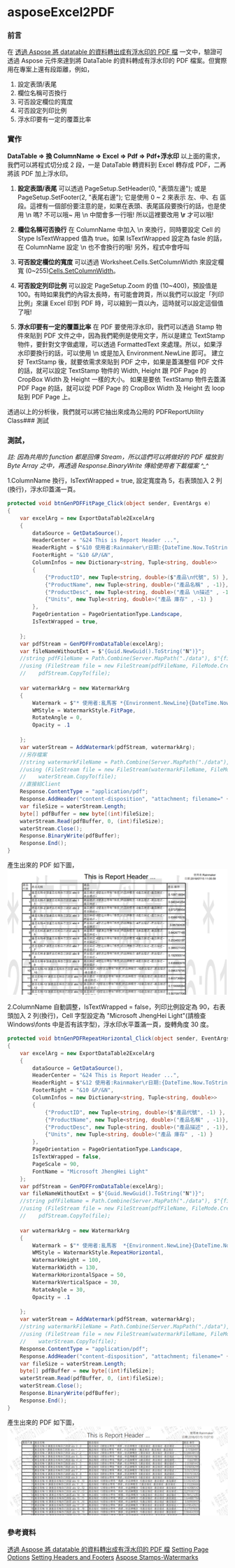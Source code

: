 # asposeExcel2PDF

### 前言

在 [透過 Aspose 將 datatable 的資料轉出成有浮水印的 PDF 檔](https://rainmakerho.github.io/2018/07/03/2018022/) 一文中，驗證可透過 Aspose 元件來達到將 DataTable 的資料轉成有浮水印的 PDF 檔案。但實際用在專案上還有段距離，例如，

1.  設定表頭/表尾
2.  欄位名稱可否換行
3.  可否設定欄位的寬度
4.  可否設定列印比例
5.  浮水印要有一定的覆蓋比率

### 實作

**DataTable => 換 ColumnName => Excel => Pdf => Pdf+浮水印**
以上面的需求，我們可以將程式切分成 2 段，一是 DataTable 轉資料到 Excel 轉存成 PDF，二再將該 PDF 加上浮水印。

1.  **設定表頭/表尾**
    可以透過 PageSetup.SetHeader(0, "表頭左邊"); 或是 PageSetup.SetFooter(2, "表尾右邊"); 它是使用 0 ~ 2 來表示 左、中、右 區段。這裡有一個部份要注意的是，如果在表頭、表尾區段要換行的話，也是使用 \n 嗎? 不可以哦~ 用 \n 中間會多一行哦! 所以這裡要改用 **\r** 才可以哦!

2.  **欄位名稱可否換行**
    在 ColumnName 中加入 \n 來換行，同時要設定 Cell 的 Stype IsTextWrapped 值為 true。如果 IsTextWrapped 設定為 fasle 的話，在 ColumnName 設定 \n 也不會換行的哦! 另外，程式中會呼叫

3.  **可否設定欄位的寬度**
    可以透過 Worksheet.Cells.SetColumnWidth 來設定欄寬 (0~255)[Cells.SetColumnWidth](https://apireference.aspose.com/net/cells/aspose.cells/cells/methods/setcolumnwidth)。

4.  **可否設定列印比例**
    可以設定 PageSetup.Zoom 的值 (10~400)，預設值是 100。有時如果我們的內容太長時，有可能會跨頁，所以我們可以設定「列印比例」來讓 Excel 印到 PDF 時，可以縮到一頁以內，這時就可以設定這個值了哦!

5.  **浮水印要有一定的覆蓋比率**
    在 PDF 要使用浮水印，我們可以透過 Stamp 物件來貼到 PDF 文件之中，因為我們範例是使用文字，所以是建立 TextStamp 物件，要針對文字做處理，可以透過 FormattedText 來處理。所以，如果浮水印要換行的話，可以使用 \n 或是加入 Environment.NewLine 即可。
    建立好 TextStamp 後，就要依需求來貼到 PDF 之中，如果是蓋滿整個 PDF 文件的話，就可以設定 TextStamp 物件的 Width, Height 跟 PDF Page 的 CropBox Width 及 Height 一樣的大小。
    如果是要依 TextStamp 物件去蓋滿 PDF Page 的話，就可以從 PDF Page 的 CropBox Width 及 Height 去 loop 貼到 PDF Page 上。

透過以上的分析後，我們就可以將它抽出來成為公用的 PDFReportUtility Class### 測試

### 測試，

_註: 因為共用的 function 都是回傳 Stream，所以這們可以將做好的 PDF 檔放到 Byte Array 之中，再透過 Response.BinaryWrite 傳給使用者下載檔案 ^\_^_

1.ColumnName 換行，IsTextWrapped = true, 設定寬度為 5，右表頭加入 2 列(換行)，浮水印蓋滿一頁。

```csharp
protected void btnGenPDFFitPage_Click(object sender, EventArgs e)
{
	var excelArg = new ExportDataTable2ExcelArg
	{
		dataSource = GetDataSource(),
		HeaderCenter = "&24 This is Report Header ...",
		HeaderRight = $"&10 使用者:Rainmaker\r日期:{DateTime.Now.ToString("yyyy/MM/dd HH:mm:ss")}",
		FooterRight = "&10 &P/&N",
		ColumnInfos = new Dictionary<string, Tuple<string, double>>
		{
			{"ProductID", new Tuple<string, double>($"產品\n代號", 5) },
			{"ProductName", new Tuple<string, double>("產品名稱" , -1)},
			{"ProductDesc", new Tuple<string, double>("產品 \n描述" , -1)},
			{"Units", new Tuple<string, double>("產品 庫存" , -1) }
		},
		PageOrientation = PageOrientationType.Landscape,
		IsTextWrapped = true,

	};
	var pdfStream = GenPDFFromDataTable(excelArg);
	var fileNameWithoutExt = $"{Guid.NewGuid().ToString("N")}";
	//string pdfFileName = Path.Combine(Server.MapPath("./data"), $"{fileNameWithoutExt}_temp.pdf");
	//using (FileStream file = new FileStream(pdfFileName, FileMode.Create, System.IO.FileAccess.Write))
	//    pdfStream.CopyTo(file);

	var watermarkArg = new WatermarkArg
	{
		Watermark = $"* 使用者:亂馬客 *{Environment.NewLine}{DateTime.Now.ToString("yyyy/MM/dd HH:mm:ss")}",
		WMStyle = WatermarkStyle.FitPage,
		RotateAngle = 0,
		Opacity = .1

	};
	var waterStream = AddWatermark(pdfStream, watermarkArg);
	//另存檔案
	//string watermarkFileName = Path.Combine(Server.MapPath("./data"), $"{fileNameWithoutExt}.pdf");
	//using (FileStream file = new FileStream(watermarkFileName, FileMode.Create, System.IO.FileAccess.Write))
	//    waterStream.CopyTo(file);
	//直接給Client
	Response.ContentType = "application/pdf";
	Response.AddHeader("content-disposition", "attachment; filename=" + $"{fileNameWithoutExt}.pdf");
	var fileSize = waterStream.Length;
	byte[] pdfBuffer = new byte[(int)fileSize];
	waterStream.Read(pdfBuffer, 0, (int)fileSize);
	waterStream.Close();
	Response.BinaryWrite(pdfBuffer);
	Response.End();
}
```

產生出來的 PDF 如下圖，
![浮水印蓋滿一頁的PDF](https://github.com/rainmakerho/asposeExcel2PDF/blob/master/onePage.png)

2.ColumnName 自動調整，IsTextWrapped = false，列印比例設定為 90，右表頭加入 2 列(換行)，Cell 字型設定為 "Microsoft JhengHei Light"(請檢查 Windows\fonts 中是否有該字型)，浮水印水平蓋滿一頁，旋轉角度 30 度。

```csharp
protected void btnGenPDFRepeatHorizontal_Click(object sender, EventArgs e)
{
	var excelArg = new ExportDataTable2ExcelArg
	{
		dataSource = GetDataSource(),
		HeaderCenter = "&24 This is Report Header ...",
		HeaderRight = $"&12 使用者:Rainmaker\r日期:{DateTime.Now.ToString("yyyy/MM/dd HH:mm:ss")}",
		FooterRight = "&10 &P/&N",
		ColumnInfos = new Dictionary<string, Tuple<string, double>>
		{
			{"ProductID", new Tuple<string, double>($"產品代號", -1) },
			{"ProductName", new Tuple<string, double>("產品名稱" , -1)},
			{"ProductDesc", new Tuple<string, double>("產品描述" , -1)},
			{"Units", new Tuple<string, double>("產品 庫存" , -1) }
		},
		PageOrientation = PageOrientationType.Landscape,
		IsTextWrapped = false,
		PageScale = 90,
		FontName = "Microsoft JhengHei Light"
	};
	var pdfStream = GenPDFFromDataTable(excelArg);
	var fileNameWithoutExt = $"{Guid.NewGuid().ToString("N")}";
	//string pdfFileName = Path.Combine(Server.MapPath("./data"), $"{fileNameWithoutExt}_temp.pdf");
	//using (FileStream file = new FileStream(pdfFileName, FileMode.Create, System.IO.FileAccess.Write))
	//    pdfStream.CopyTo(file);

	var watermarkArg = new WatermarkArg
	{
		Watermark = $"* 使用者:亂馬客  *{Environment.NewLine}{DateTime.Now.ToString("yyyy/MM/dd HH:mm:ss")}",
		WMStyle = WatermarkStyle.RepeatHorizontal,
		WatermarkHeight = 100,
		WatermarkWidth = 130,
		WatermarkHorizontalSpace = 50,
		WatermarkVerticalSpace = 30,
		RotateAngle = 30,
		Opacity = .1

	};
	var waterStream = AddWatermark(pdfStream, watermarkArg);
	//string watermarkFileName = Path.Combine(Server.MapPath("./data"), $"{fileNameWithoutExt}.pdf");
	//using (FileStream file = new FileStream(watermarkFileName, FileMode.Create, System.IO.FileAccess.Write))
	//    waterStream.CopyTo(file);
	Response.ContentType = "application/pdf";
	Response.AddHeader("content-disposition", "attachment; filename=" + $"{fileNameWithoutExt}.pdf");
	var fileSize = waterStream.Length;
	byte[] pdfBuffer = new byte[(int)fileSize];
	waterStream.Read(pdfBuffer, 0, (int)fileSize);
	waterStream.Close();
	Response.BinaryWrite(pdfBuffer);
	Response.End();
}
```

產生出來的 PDF 如下圖，
![浮水印水平蓋滿一頁的PDF](https://github.com/rainmakerho/asposeExcel2PDF/blob/master/repeatPage.png)

### 參考資料

[透過 Aspose 將 datatable 的資料轉出成有浮水印的 PDF 檔](https://rainmakerho.github.io/2018/07/03/2018022/)
[Setting Page Options](https://docs.aspose.com/display/cellsnet/Setting+Page+Options)
[Setting Headers and Footers](https://docs.aspose.com/display/cellsnet/Setting+Headers+and+Footers)
[Aspose Stamps-Watermarks](https://github.com/aspose-pdf/Aspose.PDF-for-.NET/tree/master/Examples/CSharp/AsposePDF/Stamps-Watermarks)
